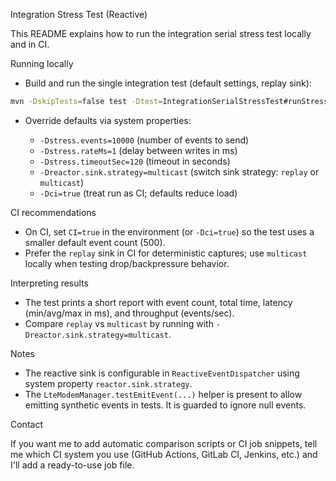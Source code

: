 Integration Stress Test (Reactive)

This README explains how to run the integration serial stress test locally and in CI.

Running locally

- Build and run the single integration test (default settings, replay sink):

```bash
mvn -DskipTests=false test -Dtest=IntegrationSerialStressTest#runStress
```

- Override defaults via system properties:

  - `-Dstress.events=10000` (number of events to send)
  - `-Dstress.rateMs=1` (delay between writes in ms)
  - `-Dstress.timeoutSec=120` (timeout in seconds)
  - `-Dreactor.sink.strategy=multicast` (switch sink strategy: `replay` or `multicast`)
  - `-Dci=true` (treat run as CI; defaults reduce load)

CI recommendations

- On CI, set `CI=true` in the environment (or `-Dci=true`) so the test uses a smaller default event count (500).
- Prefer the `replay` sink in CI for deterministic captures; use `multicast` locally when testing drop/backpressure behavior.

Interpreting results

- The test prints a short report with event count, total time, latency (min/avg/max in ms), and throughput (events/sec).
- Compare `replay` vs `multicast` by running with `-Dreactor.sink.strategy=multicast`.

Notes

- The reactive sink is configurable in `ReactiveEventDispatcher` using system property `reactor.sink.strategy`.
- The `LteModemManager.testEmitEvent(...)` helper is present to allow emitting synthetic events in tests. It is guarded to ignore null events.

Contact

If you want me to add automatic comparison scripts or CI job snippets, tell me which CI system you use (GitHub Actions, GitLab CI, Jenkins, etc.) and I'll add a ready-to-use job file.
